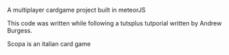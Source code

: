 A multiplayer cardgame project built in meteorJS

This code was written while following a tutsplus tutporial written by Andrew Burgess.

Scopa is an italian card game
